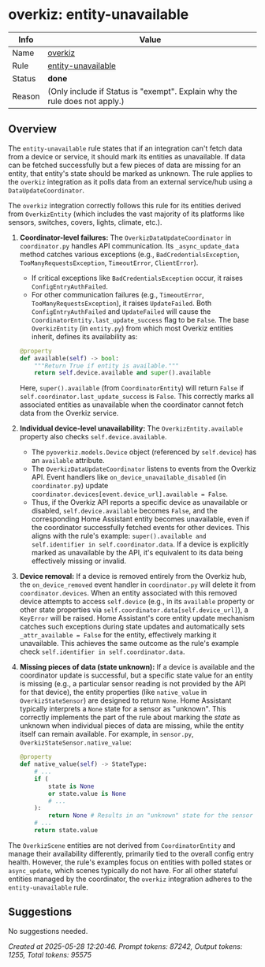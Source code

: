 # overkiz: entity-unavailable

| Info   | Value                                                                    |
|--------|--------------------------------------------------------------------------|
| Name   | [overkiz](https://www.home-assistant.io/integrations/overkiz/) |
| Rule   | [entity-unavailable](https://developers.home-assistant.io/docs/core/integration-quality-scale/rules/entity-unavailable)                                                     |
| Status | **done**                                       |
| Reason | (Only include if Status is "exempt". Explain why the rule does not apply.) |

## Overview

The `entity-unavailable` rule states that if an integration can't fetch data from a device or service, it should mark its entities as unavailable. If data can be fetched successfully but a few pieces of data are missing for an entity, that entity's state should be marked as unknown. The rule applies to the `overkiz` integration as it polls data from an external service/hub using a `DataUpdateCoordinator`.

The `overkiz` integration correctly follows this rule for its entities derived from `OverkizEntity` (which includes the vast majority of its platforms like sensors, switches, covers, lights, climate, etc.).

1.  **Coordinator-level failures:**
    The `OverkizDataUpdateCoordinator` in `coordinator.py` handles API communication. Its `_async_update_data` method catches various exceptions (e.g., `BadCredentialsException`, `TooManyRequestsException`, `TimeoutError`, `ClientError`).
    *   If critical exceptions like `BadCredentialsException` occur, it raises `ConfigEntryAuthFailed`.
    *   For other communication failures (e.g., `TimeoutError`, `TooManyRequestsException`), it raises `UpdateFailed`.
    Both `ConfigEntryAuthFailed` and `UpdateFailed` will cause the `CoordinatorEntity.last_update_success` flag to be `False`.
    The base `OverkizEntity` (in `entity.py`) from which most Overkiz entities inherit, defines its availability as:
    ```python
    @property
    def available(self) -> bool:
        """Return True if entity is available."""
        return self.device.available and super().available
    ```
    Here, `super().available` (from `CoordinatorEntity`) will return `False` if `self.coordinator.last_update_success` is `False`. This correctly marks all associated entities as unavailable when the coordinator cannot fetch data from the Overkiz service.

2.  **Individual device-level unavailability:**
    The `OverkizEntity.available` property also checks `self.device.available`.
    *   The `pyoverkiz.models.Device` object (referenced by `self.device`) has an `available` attribute.
    *   The `OverkizDataUpdateCoordinator` listens to events from the Overkiz API. Event handlers like `on_device_unavailable_disabled` (in `coordinator.py`) update `coordinator.devices[event.device_url].available = False`.
    *   Thus, if the Overkiz API reports a specific device as unavailable or disabled, `self.device.available` becomes `False`, and the corresponding Home Assistant entity becomes unavailable, even if the coordinator successfully fetched events for other devices. This aligns with the rule's example: `super().available and self.identifier in self.coordinator.data`. If a device is explicitly marked as unavailable by the API, it's equivalent to its data being effectively missing or invalid.

3.  **Device removal:**
    If a device is removed entirely from the Overkiz hub, the `on_device_removed` event handler in `coordinator.py` will delete it from `coordinator.devices`.
    When an entity associated with this removed device attempts to access `self.device` (e.g., in its `available` property or other state properties via `self.coordinator.data[self.device_url]`), a `KeyError` will be raised.
    Home Assistant's core entity update mechanism catches such exceptions during state updates and automatically sets `_attr_available = False` for the entity, effectively marking it unavailable. This achieves the same outcome as the rule's example check `self.identifier in self.coordinator.data`.

4.  **Missing pieces of data (state unknown):**
    If a device is available and the coordinator update is successful, but a specific state value for an entity is missing (e.g., a particular sensor reading is not provided by the API for that device), the entity properties (like `native_value` in `OverkizStateSensor`) are designed to return `None`. Home Assistant typically interprets a `None` state for a sensor as "unknown". This correctly implements the part of the rule about marking the *state* as unknown when individual pieces of data are missing, while the entity itself can remain available. For example, in `sensor.py`, `OverkizStateSensor.native_value`:
    ```python
    @property
    def native_value(self) -> StateType:
        # ...
        if (
            state is None
            or state.value is None
            # ...
        ):
            return None # Results in an "unknown" state for the sensor
        # ...
        return state.value
    ```

The `OverkizScene` entities are not derived from `CoordinatorEntity` and manage their availability differently, primarily tied to the overall config entry health. However, the rule's examples focus on entities with polled states or `async_update`, which scenes typically do not have. For all other stateful entities managed by the coordinator, the `overkiz` integration adheres to the `entity-unavailable` rule.

## Suggestions

No suggestions needed.

_Created at 2025-05-28 12:20:46. Prompt tokens: 87242, Output tokens: 1255, Total tokens: 95575_
